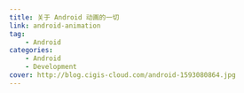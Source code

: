 ```yaml
---
title: 关于 Android 动画的一切
link: android-animation
tag: 
    - Android
categories: 
    - Android
    - Development
cover: http://blog.cigis-cloud.com/android-1593080864.jpg
---
```


